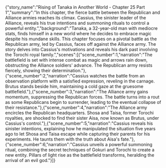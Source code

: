{"story_name":"Rising of Tanaka in Another World - Chapter 25 Part 1","summary":"In this chapter, the fierce battle between the Republican and Alliance armies reaches its climax. Cassius, the sinister leader of the Alliance, reveals his true intentions and summoning rituals to control a powerful entity.","background":"Tanaka, a 32-year-old man with mediocre stats, finds himself in a new world where he decides to embrace magic despite his mundane skills. This chapter focuses on a pivotal battle as the Republican army, led by Cassius, faces off against the Alliance army. The story delves into Cassius's motivations and reveals his dark past involving the Torochi royal family.","scenes":[{"scene_number":1,"narration":"The battlefield is set with intense combat as magic and arrows rain down, obstructing the Alliance soldiers' advance. The Republican army resists fiercely, showing their determination."},{"scene_number":2,"narration":"Cassius watches the battle from an observation platform with a satisfied expression, reveling in the carnage. Brutus stands beside him, maintaining a cold gaze at the gruesome battlefield."},{"scene_number":3,"narration":"The Alliance army gains momentum, suppressing the Republican forces. The battle turns into a rout as some Republicans begin to surrender, leading to the eventual collapse of their resistance."},{"scene_number":4,"narration":"The Alliance army encircles the Republican headquarters. Shosa and Taisa, former Torochi royalties, are shocked to find their sister Aisa, now known as Brutus, under Cassius's control."},{"scene_number":5,"narration":"Cassius reveals his sinister intentions, explaining how he manipulated the situation five years ago to let Shosa and Taisa escape while capturing their parents for his experiments. He taunts them with the truth about Aisa's fate."},{"scene_number":6,"narration":"Cassius unveils a powerful summoning ritual, combining the secret techniques of Gokuri and Torochi to create a new entity. Pillars of light rise as the battlefield transforms, heralding the arrival of an evil god."}]}